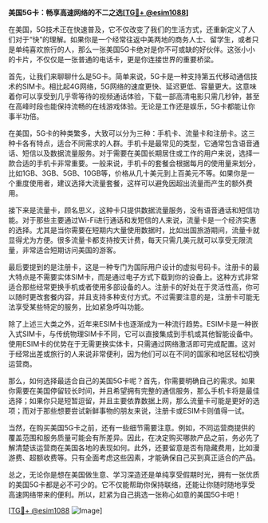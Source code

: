 **美国5G卡：畅享高速网络的不二之选[[TG💪+ @esim1088](https://t.me/s/esim1088)]**

在美国，5G技术正在快速普及，它不仅改变了我们的生活方式，还重新定义了人们对于“快”的理解。如果你是一个经常往返中美两地的商务人士、留学生，或者只是单纯喜欢旅行的人，那么一张美国5G卡绝对是你不可或缺的好伙伴。这张小小的卡片，不仅仅是一张普通的电话卡，更是你连接世界的重要桥梁。

首先，让我们来聊聊什么是5G卡。简单来说，5G卡是一种支持第五代移动通信技术的SIM卡。相比起4G网络，5G网络的速度更快、延迟更低、容量更大。这意味着你可以享受到几乎零等待的视频通话体验，下载一部高清电影只需几秒钟，甚至在高峰时段也能保持流畅的在线游戏体验。无论是工作还是娱乐，5G卡都能让你事半功倍。

在美国，5G卡的种类繁多，大致可以分为三种：手机卡、流量卡和注册卡。这三种卡各有特点，适合不同需求的人群。手机卡是最常见的类型，它通常包含语音通话、短信以及数据流量服务。对于需要在美国长期居住或工作的用户来说，选择一款合适的手机卡非常重要。一般来说，手机卡的套餐会根据每月的使用量来划分，比如1GB、3GB、5GB、10GB等，价格从几十美元到上百美元不等。如果你是一个重度使用者，建议选择大流量套餐，这样可以避免因超出流量而产生的额外费用。

接下来是流量卡，顾名思义，这种卡只提供数据流量服务，没有语音通话和短信功能。对于那些主要通过Wi-Fi进行通话和发短信的人来说，流量卡是一个经济实惠的选择。尤其是当你需要在短期内大量使用数据时，比如出国旅游期间，流量卡就显得尤为方便。很多流量卡都支持按天计费，每天只需几美元就可以享受无限流量，非常适合短期访问美国的游客。

最后要提到的是注册卡，这是一种专门为国际用户设计的虚拟号码卡。注册卡的最大特点是不需要实体SIM卡，而是通过电子方式下载到你的设备上。这种方式非常适合那些经常更换手机或者使用多部设备的人。注册卡的好处在于灵活性高，你可以随时更改套餐内容，并且支持多种支付方式。不过需要注意的是，注册卡可能无法享受某些特定的服务，比如紧急呼叫功能。

除了上述三大类之外，近年来ESIM卡也逐渐成为一种流行趋势。ESIM卡是一种嵌入式SIM卡，与传统物理SIM卡不同，它可以直接集成到手机或其他智能设备中。使用ESIM卡的优势在于无需更换实体卡，只需通过网络激活即可完成配置。这对于经常出差或旅行的人来说非常便利，因为他们可以在不同的国家和地区轻松切换运营商。

那么，如何选择最适合自己的美国5G卡呢？首先，你需要明确自己的需求。如果你需要在美国停留较长时间，并且希望拥有完整的通信服务，那么手机卡将是最佳选择；如果你只是短暂逗留，并且主要依靠数据上网，那么流量卡可能是更好的选项；而对于那些想要尝试新鲜事物的朋友来说，注册卡或ESIM卡则值得一试。

当然，在购买美国5G卡之前，还有一些细节需要注意。例如，不同运营商提供的覆盖范围和服务质量可能会有所差异。因此，在决定购买哪款产品之前，务必先了解清楚该运营商在美国各地的表现如何。此外，还要留意是否有隐藏费用，比如漫游费、超额收费等。只有全面考虑这些因素，才能确保自己买到真正适合的产品。

总之，无论你是想在美国做生意、学习深造还是单纯享受假期时光，拥有一张优质的美国5G卡都是必不可少的。它不仅能帮助你保持联络，还能让你随时随地享受高速网络带来的便利。所以，赶紧为自己挑选一张称心如意的美国5G卡吧！

[[TG💪+ @esim1088](https://t.me/s/esim1088) ![Image](https://i.postimg.cc/4NQfJmqS/Snipaste-2025-05-13-00-14-12.png)]